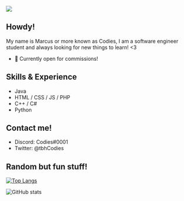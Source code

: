 ![](https://64.media.tumblr.com/acbddd598f3d7b2f31c030a03ce65327/c0bf62d52f6add7d-e9/s640x960/0f0e6e0c2d185689d4bfe2c2a610a75d345a6db1.gifv)


## Howdy!
My name is Marcus or more known as Codies, I am a software engineer student and always looking for new things to learn! <3

- 💬 Currently open for commissions! 

## Skills & Experience
- Java
- HTML / CSS / JS / PHP
- C++ / C#
- Python

## Contact me!
- Discord: Codies#0001
- Twitter: @tbhCodies

## Random but fun stuff!

[![Top Langs](https://github-readme-stats.vercel.app/api/top-langs/?username=tbfCodies)](https://github.com/anuraghazra/github-readme-stats)

![GitHub stats](https://github-readme-stats.vercel.app/api?username=tbfCodies&show_icons=true)  
